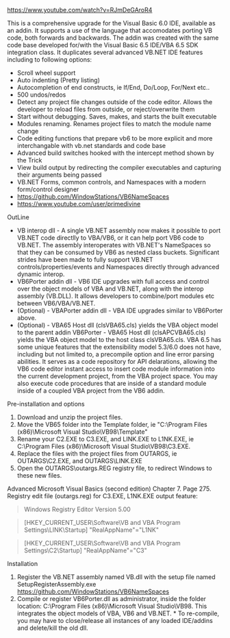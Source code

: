 https://www.youtube.com/watch?v=RJmDeGAroR4

This is a comprehensive upgrade for the Visual Basic 6.0 IDE, available as an addin.  It supports a use of the language that accomodates porting VB code, both forwards and backwards.  The addin was created with the same code base developed for/with the Visual Basic 6.5 IDE/VBA 6.5 SDK integration class.  It duplicates several advanced VB.NET IDE features including to following options:
* Scroll wheel support
* Auto indenting (Pretty listing)
* Autocompletion of end constructs, ie If/End, Do/Loop, For/Next etc..
* 500 undos/redos
* Detect any project file changes outside of the code editor.  Allows the developer to reload files from outside, or reject/overwrite them
* Start without debugging.  Saves, makes, and starts the built executable
* Modules renaming.  Renames project files to match the module name change
* Code editing functions that prepare vb6 to be more explicit and more interchangable with vb.net standards and code base
* Advanced build switches hooked with the intercept method shown by the Trick
* View build output by redirecting the compiler executables and capturing their arguments being passed
* VB.NET Forms, common controls, and Namespaces with a modern form/control designer
* https://github.com/WindowStations/VB6NameSpaces
* https://www.youtube.com/user/primedivine

OutLine
* VB interop dll - A single VB.NET assembly now makes it possible to port VB.NET code directlly to VBA/VB6, or it can help port VB6 code to VB.NET.  The assembly interoperates with VB.NET's NameSpaces so that they can be consumed by VB6 as nested class buckets.  Significant strides have been made to fully support VB.NET controls/properties/events and Namespaces directly through advanced dynamic interop.
* VB6Porter addin dll - VB6 IDE upgrades with full access and control over the object models of VBA and VB.NET, along with the interop assembly (VB.DLL).  It allows developers to combine/port modules etc between VB6/VBA/VB.NET. 
* (Optional) - VBAPorter addin dll - VBA IDE upgrades similar to VB6Porter above.
* (Optional) - VBA65 Host dll (clsVBA65.cls) yields the VBA object model to the parent addin VB6Porter - VBA65 Host dll (clsAPCVBA65.cls) yields the  VBA object model to the host class clsVBA65.cls.  VBA 6.5 has some unique features that the extensibility model 5.3/6.0 does not have, including but not limited to, a precompile option and line error parsing abilities.  It serves as a code repository for API delarations, allowing the VB6 code editor instant access to insert code module information into the current development project, from the VBA project space. You may also execute code procedures that are inside of a standard module inside of a coupled VBA project from the VB6 addin.


Pre-installation and options
1. Download and unzip the project files.
2. Move the VB65 folder into the Template folder, ie "C:\Program Files (x86)\Microsoft Visual Studio\VB98\Template"
3. Rename your C2.EXE to C3.EXE, and LINK.EXE to L1NK.EXE, ie C:\Program Files (x86)\Microsoft Visual Studio\VB98\C3.EXE.
4. Replace the files with the project files from OUTARGS, ie OUTARGS\C2.EXE, and OUTARGS\LINK.EXE
5. Open the OUTARGS\outargs.REG registry file, to redirect Windows to these new files.

Advanced Microsoft Visual Basics (second edition) Chapter 7. Page 275.
Registry edit file (outargs.reg) for C3.EXE, L1NK.EXE output feature:

   >Windows Registry Editor Version 5.00
 
   >[HKEY_CURRENT_USER\Software\VB and VBA Program Settings\LINK\Startup]
   >"RealAppName"="L1NK"

   >[HKEY_CURRENT_USER\Software\VB and VBA Program Settings\C2\Startup]
   >"RealAppName"="C3"


Installation
1. Register the VB.NET assembly named VB.dll with the setup file named SetupRegisterAssembly.exe https://github.com/WindowStations/VB6NameSpaces
3. Compile or register VB6Porter.dll as administrator, inside the folder location: C:\Program Files (x86)\Microsoft Visual Studio\VB98.  This integrates the object models of VBA, VB6 and VB.NET.  * To re-compile, you may have to close/release all instances of any loaded IDE/addins and delete/kill the old dll.



